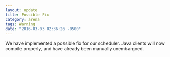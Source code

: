 ```yaml
---
layout: update
title: Possible Fix
category: arena
tags: Warning
date: "2016-03-03 02:36:26 -0500"
---
```


We have implemented a possible fix for our scheduler.  Java clients will now compile properly, and have already been manually unembargoed.
